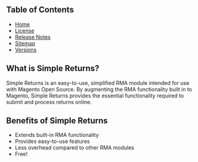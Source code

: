 ## Table of Contents

- [Home](https://docs.auroraextensions.com/magento/extensions/2.x/simplereturns/latest/)
- [License](https://docs.auroraextensions.com/magento/extensions/2.x/simplereturns/LICENSE.txt)
- [Release Notes](https://docs.auroraextensions.com/magento/extensions/2.x/simplereturns/RELEASE_NOTES.txt)
- [Sitemap](https://docs.auroraextensions.com/magento/extensions/2.x/simplereturns/latest/sitemap.xml)
- [Versions](https://docs.auroraextensions.com/magento/extensions/2.x/simplereturns/)

## What is Simple Returns?

Simple Returns is an easy-to-use, simplified RMA module intended for use with Magento Open Source.
By augmenting the RMA functionality built in to Magento, Simple Returns provides the essential
functionality required to submit and process returns online.

## Benefits of Simple Returns

- Extends built-in RMA functionality
- Provides easy-to-use features
- Less overhead compared to other RMA modules
- Free!

